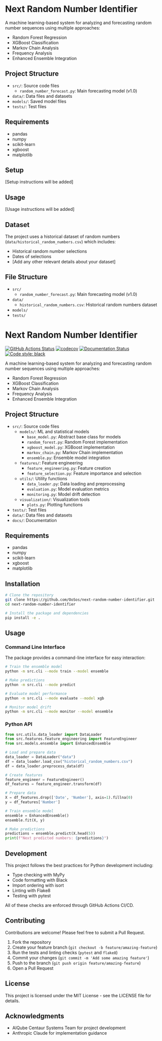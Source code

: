 # Next Random Number Identifier

A machine learning-based system for analyzing and forecasting random number sequences using multiple approaches:
- Random Forest Regression
- XGBoost Classification
- Markov Chain Analysis
- Frequency Analysis
- Enhanced Ensemble Integration

## Project Structure
- `src/`: Source code files
  - `random_number_forecast.py`: Main forecasting model (v1.0)
- `data/`: Data files and datasets
- `models/`: Saved model files
- `tests/`: Test files

## Requirements
- pandas
- numpy
- scikit-learn
- xgboost
- matplotlib

## Setup
[Setup instructions will be added]

## Usage
[Usage instructions will be added]

## Dataset
The project uses a historical dataset of random numbers (`data/historical_random_numbers.csv`) which includes:
- Historical random number selections
- Dates of selections
- [Add any other relevant details about your dataset]

## File Structure
- `src/`
  - `random_number_forecast.py`: Main forecasting model (v1.0)
- `data/`
  - `historical_random_numbers.csv`: Historical random numbers dataset
- `models/`
- `tests/`

# Next Random Number Identifier

[![GitHub Actions Status](https://github.com/OoSos/next-random-number-identifier/workflows/Enhanced%20Next%20Random%20Number%20Identifier%20CI/CD/badge.svg)](https://github.com/OoSos/next-random-number-identifier/actions)
[![codecov](https://codecov.io/gh/OoSos/next-random-number-identifier/branch/main/graph/badge.svg)](https://codecov.io/gh/OoSos/next-random-number-identifier)
[![Documentation Status](https://github.com/OoSos/next-random-number-identifier/workflows/docs/badge.svg)](https://OoSos.github.io/next-random-number-identifier/)
[![Code style: black](https://img.shields.io/badge/code%20style-black-000000.svg)](https://github.com/psf/black)

A machine learning-based system for analyzing and forecasting random number sequences using multiple approaches:
- Random Forest Regression
- XGBoost Classification
- Markov Chain Analysis
- Frequency Analysis
- Enhanced Ensemble Integration

## Project Structure
- `src/`: Source code files
  - `models/`: ML and statistical models
    - `base_model.py`: Abstract base class for models
    - `random_forest.py`: Random Forest implementation
    - `xgboost_model.py`: XGBoost implementation
    - `markov_chain.py`: Markov Chain implementation
    - `ensemble.py`: Ensemble model integration
  - `features/`: Feature engineering
    - `feature_engineering.py`: Feature creation
    - `feature_selection.py`: Feature importance and selection
  - `utils/`: Utility functions
    - `data_loader.py`: Data loading and preprocessing
    - `evaluation.py`: Model evaluation metrics
    - `monitoring.py`: Model drift detection
  - `visualization/`: Visualization tools
    - `plots.py`: Plotting functions
- `tests/`: Test files
- `data/`: Data files and datasets
- `docs/`: Documentation

## Requirements
- pandas
- numpy
- scikit-learn
- xgboost
- matplotlib

## Installation

```bash
# Clone the repository
git clone https://github.com/OoSos/next-random-number-identifier.git
cd next-random-number-identifier

# Install the package and dependencies
pip install -e .
```

## Usage

### Command Line Interface

The package provides a command-line interface for easy interaction:

```bash
# Train the ensemble model
python -m src.cli --mode train --model ensemble

# Make predictions
python -m src.cli --mode predict

# Evaluate model performance
python -m src.cli --mode evaluate --model xgb

# Monitor model drift
python -m src.cli --mode monitor --model ensemble
```

### Python API

```python
from src.utils.data_loader import DataLoader
from src.features.feature_engineering import FeatureEngineer
from src.models.ensemble import EnhancedEnsemble

# Load and prepare data
data_loader = DataLoader("data")
df = data_loader.load_csv("historical_random_numbers.csv")
df = data_loader.preprocess_data(df)

# Create features
feature_engineer = FeatureEngineer()
df_features = feature_engineer.transform(df)

# Prepare data
X = df_features.drop(['Date', 'Number'], axis=1).fillna(0)
y = df_features['Number']

# Train ensemble model
ensemble = EnhancedEnsemble()
ensemble.fit(X, y)

# Make predictions
predictions = ensemble.predict(X.head(5))
print(f"Next predicted numbers: {predictions}")
```

## Development

This project follows the best practices for Python development including:

- Type checking with MyPy
- Code formatting with Black
- Import ordering with isort
- Linting with Flake8
- Testing with pytest

All of these checks are enforced through GitHub Actions CI/CD.

## Contributing

Contributions are welcome! Please feel free to submit a Pull Request.

1. Fork the repository
2. Create your feature branch (`git checkout -b feature/amazing-feature`)
3. Run the tests and linting checks (`pytest` and `flake8`)
4. Commit your changes (`git commit -m 'Add some amazing feature'`)
5. Push to the branch (`git push origin feature/amazing-feature`)
6. Open a Pull Request

## License

This project is licensed under the MIT License - see the LICENSE file for details.

## Acknowledgments

* AIQube Centaur Systems Team for project development
* Anthropic Claude for implementation guidance